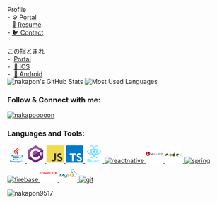 <!-- GitHub State
https://github.com/anuraghazra/github-readme-stats#top-languages-card
-->

<div>
  <span>Profile</span><br/>
  - <a href="https://www.notion.so/config-4f18f5476e8d44a38ea752de9b9d6af7">⚙️ Portal</a><br/>
  - <a href="https://www.resume.id/nakapooooon">🌱 Resume</a><br/>
  - <a href="https://twitter.com/nakapooooon">🐦 Contact</a><br/>
</div>

<br/>

<div>
  <span>この指とまれ</span><br/>
  - <a style="padding: 0 4px;" href="https://mangrove-help-dde.notion.site/0266d8c4443048cba5a83fc06318d10e">Portal</a><br/>
  - <a style="padding: 0 4px;" href="https://apps.apple.com/jp/app/この指とまれ/id1606856291">📱 iOS</a><br/>
  - <a style="padding: 0 4px;" href="https://play.google.com/store/apps/details?id=com.app.gatheragain">📱 Android</a><br/>
</div>
  
<div>
  <img src="https://github-readme-stats.vercel.app/api?username=nakapon9517&count_private=true&show_icons=true&locale=en&include_all_commits=true&theme=tokyonight&hide_border=true&line_height=20" alt="nakapon's GitHub Stats" />
  <img src="https://github-readme-stats.vercel.app/api/top-langs?username=nakapon9517&count_private=true&show_icons=true&locale=en&layout=compact&hide=go,Assembly&theme=tokyonight&hide_border=true" alt="Most Used Languages" />
</div>
<h3>Follow & Connect with me:</h3>
<p>
  <a href="https://twitter.com/nakapooooon" target="blank">
    <img src="https://img.shields.io/twitter/follow/nakapooooon?logo=twitter&style=for-the-badge" alt="nakapooooon" />
  </a>
</p>

<h3>Languages and Tools:</h3>
<p>
  <a href="https://www.java.com" target="_blank">
    <img src="https://raw.githubusercontent.com/devicons/devicon/master/icons/java/java-original.svg" alt="java" width="40" height="40"/>
  </a>
  <a href="https://www.w3schools.com/cs/" target="_blank">
    <img src="https://raw.githubusercontent.com/devicons/devicon/master/icons/csharp/csharp-original.svg" alt="csharp" width="40" height="40"/>
  </a>
  <a href="https://developer.mozilla.org/en-US/docs/Web/JavaScript" target="_blank">
    <img src="https://raw.githubusercontent.com/devicons/devicon/master/icons/javascript/javascript-original.svg" alt="javascript" width="40" height="40"/>
  </a>
  <a href="https://www.typescriptlang.org/" target="_blank">
    <img src="https://raw.githubusercontent.com/devicons/devicon/master/icons/typescript/typescript-original.svg" alt="typescript" width="40" height="40"/>
  </a>
  <a href="https://reactjs.org/" target="_blank">
    <img src="https://raw.githubusercontent.com/devicons/devicon/master/icons/react/react-original-wordmark.svg" alt="react" width="40" height="40"/>
  </a>
  <a href="https://reactnative.dev/" target="_blank">
    <img src="https://reactnative.dev/img/header_logo.svg" alt="reactnative" width="40" height="40"/>
  </a>
  <a href="https://angular.io" target="_blank">
    <img src="https://raw.githubusercontent.com/devicons/devicon/master/icons/angularjs/angularjs-original-wordmark.svg" alt="angularjs" width="40" height="40"/>
  </a>
  <a href="https://nodejs.org" target="_blank">
    <img src="https://raw.githubusercontent.com/devicons/devicon/master/icons/nodejs/nodejs-original-wordmark.svg" alt="nodejs" width="40" height="40"/>
  </a>
  <a href="https://spring.io/" target="_blank">
    <img src="https://www.vectorlogo.zone/logos/springio/springio-icon.svg" alt="spring" width="40" height="40"/>
  </a>
  <a href="https://firebase.google.com/" target="_blank">
    <img src="https://www.vectorlogo.zone/logos/firebase/firebase-icon.svg" alt="firebase" width="40" height="40"/>
  </a>
  <a href="https://www.oracle.com/" target="_blank">
    <img src="https://raw.githubusercontent.com/devicons/devicon/master/icons/oracle/oracle-original.svg" alt="oracle"  width="40" height="40"/>
  </a>
  <a href="https://www.mysql.com/" target="_blank">
    <img src="https://raw.githubusercontent.com/devicons/devicon/master/icons/mysql/mysql-original-wordmark.svg" alt="mysql" width="40" height="40"/>
  </a>
  <a href="https://git-scm.com/" target="_blank">
    <img src="https://www.vectorlogo.zone/logos/git-scm/git-scm-icon.svg" alt="git" width="40" height="40"/>
  </a>
</p>

<p> <img src="https://komarev.com/ghpvc/?username=nakapon9517&label=Profile%20views&color=0e75b6&style=flat" alt="nakapon9517" /></p>

